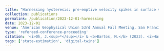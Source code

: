 ```yaml
---
title: "Harnessing hysteresis: pre-emptive velocity spikes in surface velocimetry data predict incoming flood waves"
collection: publications
permalink: /publication/2023-12-01-harnessing
date: 2023-12-01
venue: 'American Geophysical Union 53rd Annual Fall Meeting, San Francisco, CA.'
type: 'refereed-conference-proceeding'
citation: '<i>Oh, J.<sup>*</sup></i> & <b>Bartos, M.</b> (2023). <i>Harnessing hysteresis: pre-emptive velocity spikes in surface velocimetry data predict incoming flood waves. </i> American Geophysical Union 53rd Annual Fall Meeting. San Francisco, CA.'
tags: ['state-estimation', 'digital-twins']
---
```

